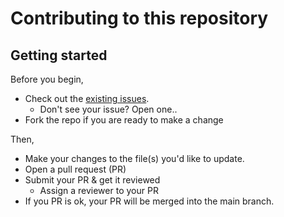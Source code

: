 # Contributing to this repository 
## Getting started

Before you begin,
- Check out the [existing issues](https://github.com/SRI-CSL/signal-public/issues).
  - Don't see your issue? Open one..
- Fork the repo if you are ready to make a change

Then,
- Make your changes to the file(s) you'd like to update.
- Open a pull request (PR)
- Submit your PR & get it reviewed
  - Assign a reviewer to your PR 
- If you PR is ok, your PR will be merged into the main branch.

